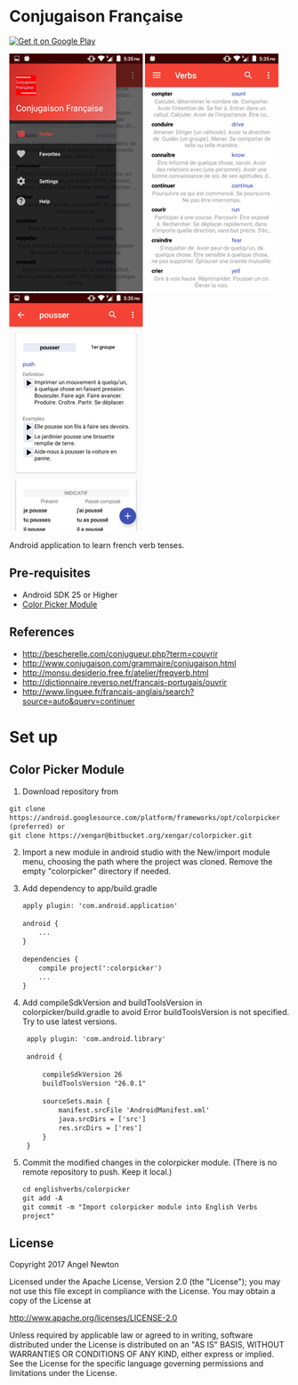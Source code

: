 Conjugaison Française
=====================

<a href='https://play.google.com/store/apps/details?id=com.xengar.android.conjugaisonfrancaise'><img alt='Get it on Google Play' src='https://play.google.com/intl/en_us/badges/images/generic/en_badge_web_generic.png' height=90px/></a>

![Scheme](/readmeImages/Screenshot_20170816-173530.png)
![Scheme](/readmeImages/Screenshot_20170816-173515.png)
![Scheme](/readmeImages/Screenshot_20170816-173556.png)


Android application to learn french verb tenses.


Pre-requisites
--------------
- Android SDK 25 or Higher
- [Color Picker Module](http://www.materialdoc.com/color-picker/)


References
----------
- http://bescherelle.com/conjugueur.php?term=couvrir
- http://www.conjugaison.com/grammaire/conjugaison.html
- http://monsu.desiderio.free.fr/atelier/freqverb.html
- http://dictionnaire.reverso.net/francais-portugais/ouvrir
- http://www.linguee.fr/francais-anglais/search?source=auto&query=continuer


# Set up

Color Picker Module
-------------------

1.  Download repository from
  ```
  git clone https://android.googlesource.com/platform/frameworks/opt/colorpicker  (preferred) or
  git clone https://xengar@bitbucket.org/xengar/colorpicker.git
  ```

2. Import a new module in android studio with the New/import module menu,
   choosing the path where the project was cloned.
   Remove the empty "colorpicker" directory if needed.

3. Add dependency to app/build.gradle
   ```
   apply plugin: 'com.android.application'

   android {
       ...
   }

   dependencies {
       compile project(':colorpicker')
       ...
   }
   ```

4. Add compileSdkVersion and buildToolsVersion in colorpicker/build.gradle to avoid
   Error buildToolsVersion is not specified. Try to use latest versions.
   ```
    apply plugin: 'com.android.library'

    android {

        compileSdkVersion 26
        buildToolsVersion "26.0.1"

        sourceSets.main {
            manifest.srcFile 'AndroidManifest.xml'
            java.srcDirs = ['src']
            res.srcDirs = ['res']
        }
    }
   ```

5. Commit the modified changes in the colorpicker module.
   (There is no remote repository to push. Keep it local.)
   ```
   cd englishverbs/colorpicker
   git add -A
   git commit -m "Import colorpicker module into English Verbs project"
   ```

## License

Copyright 2017 Angel Newton

Licensed under the Apache License, Version 2.0 (the "License"); you may not use this file except in compliance with the License. You may obtain a copy of the License at

http://www.apache.org/licenses/LICENSE-2.0

Unless required by applicable law or agreed to in writing, software distributed under the License is distributed on an "AS IS" BASIS, WITHOUT WARRANTIES OR CONDITIONS OF ANY KIND, either express or implied. See the License for the specific language governing permissions and limitations under the License.


